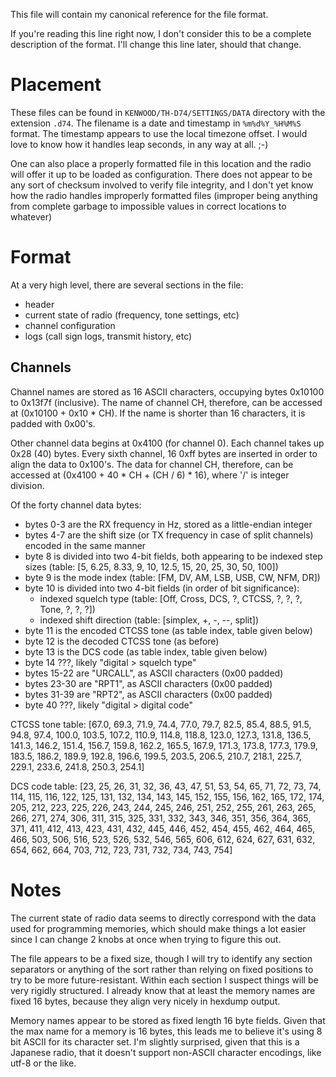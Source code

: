 This file will contain my canonical reference for the file format.

If you're reading this line right now, I don't consider this to be a complete description of the format. I'll change this line later, should that change.

# Placement

These files can be found in `KENWOOD/TH-D74/SETTINGS/DATA` directory with the extension `.d74`. The filename is a date and timestamp in `%m%d%Y_%H%M%S` format. The timestamp appears to use the local timezone offset. I would love to know how it handles leap seconds, in any way at all. ;-)

One can also place a properly formatted file in this location and the radio will offer it up to be loaded as configuration. There does not appear to be any sort of checksum involved to verify file integrity, and I don't yet know how the radio handles improperly formatted files (improper being anything from complete garbage to impossible values in correct locations to whatever)

# Format

At a very high level, there are several sections in the file:

* header
* current state of radio (frequency, tone settings, etc)
* channel configuration
* logs (call sign logs, transmit history, etc)

## Channels

Channel names are stored as 16 ASCII characters, occupying bytes 0x10100 to 0x13f7f (inclusive).
The name of channel CH, therefore, can be accessed at (0x10100 + 0x10 * CH).
If the name is shorter than 16 characters, it is padded with 0x00's.

Other channel data begins at 0x4100 (for channel 0). 
Each channel takes up 0x28 (40) bytes.
Every sixth channel, 16 0xff bytes are inserted in order to align the data to 0x100's.
The data for channel CH, therefore, can be accessed at (0x4100 + 40 * CH + (CH / 6) * 16), where '/' is integer division.

Of the forty channel data bytes:
 * bytes 0-3 are the RX frequency in Hz, stored as a little-endian integer
 * bytes 4-7 are the shift size (or TX frequency in case of split channels) encoded in the same manner
 * byte 8 is divided into two 4-bit fields, both appearing to be indexed step sizes (table: [5, 6.25, 8.33, 9, 10, 12.5, 15, 20, 25, 30, 50, 100])
 * byte 9 is the mode index (table: [FM, DV, AM, LSB, USB, CW, NFM, DR])
 * byte 10 is divided into two 4-bit fields (in order of bit significance):
   * indexed squelch type (table: [Off, Cross, DCS, ?, CTCSS, ?, ?, ?, Tone, ?, ?, ?])
   * indexed shift direction (table: [simplex, +, -, --, split])
 * byte 11 is the encoded CTCSS tone (as table index, table given below)
 * byte 12 is the decoded CTCSS tone (as before)
 * byte 13 is the DCS code (as table index, table given below)
 * byte 14 ???, likely "digital > squelch type"
 * bytes 15-22 are "URCALL", as ASCII characters (0x00 padded)
 * bytes 23-30 are "RPT1", as ASCII characters (0x00 padded)
 * bytes 31-39 are "RPT2", as ASCII characters (0x00 padded)
 * byte 40 ???, likely "digital > digital code"

CTCSS tone table: [67.0, 69.3, 71.9, 74.4, 77.0, 79.7, 82.5, 85.4, 88.5, 91.5, 94.8, 97.4, 100.0, 103.5, 107.2, 110.9, 114.8, 118.8, 123.0, 127.3, 131.8, 136.5, 141.3, 146.2, 151.4, 156.7, 159.8, 162.2, 165.5, 167.9, 171.3, 173.8, 177.3, 179.9, 183.5, 186.2, 189.9, 192.8, 196.6, 199.5, 203.5, 206.5, 210.7, 218.1, 225.7, 229.1, 233.6, 241.8, 250.3, 254.1]

DCS code table: [23, 25, 26, 31, 32, 36, 43, 47, 51, 53, 54, 65, 71, 72, 73, 74, 114, 115, 116, 122, 125, 131, 132, 134, 143, 145, 152, 155, 156, 162, 165, 172, 174, 205, 212, 223, 225, 226, 243, 244, 245, 246, 251, 252, 255, 261, 263, 265, 266, 271, 274, 306, 311, 315, 325, 331, 332, 343, 346, 351, 356, 364, 365, 371, 411, 412, 413, 423, 431, 432, 445, 446, 452, 454, 455, 462, 464, 465, 466, 503, 506, 516, 523, 526, 532, 546, 565, 606, 612, 624, 627, 631, 632, 654, 662, 664, 703, 712, 723, 731, 732, 734, 743, 754]


# Notes

The current state of radio data seems to directly correspond with the data used for programming memories, which should make things a lot easier since I can change 2 knobs at once when trying to figure this out.

The file appears to be a fixed size, though I will try to identify any section separators or anything of the sort rather than relying on fixed positions to try to be more future-resistant.
Within each section I suspect things will be very rigidly structured. I already know that at least the memory names are fixed 16 bytes, because they align very nicely in hexdump output.

Memory names appear to be stored as fixed length 16 byte fields. Given that the max name for a memory is 16 bytes, this leads me to believe it's using 8 bit ASCII for its character set. I'm slightly surprised, given that this is a Japanese radio, that it doesn't support non-ASCII character encodings, like utf-8 or the like.
